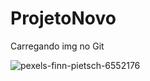 # ProjetoNovo

Carregando img no Git

![pexels-finn-pietsch-6552176](https://user-images.githubusercontent.com/72807385/114452848-48ece980-9baf-11eb-90d0-86b10488529d.jpg)


